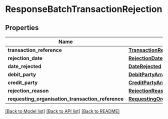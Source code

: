 # ResponseBatchTransactionRejection

## Properties
Name | Type | Description | Notes
------------ | ------------- | ------------- | -------------
**transaction_reference** | [**TransactionReference**](TransactionReference.md) |  | [optional] 
**rejection_date** | [**RejectionDate**](RejectionDate.md) |  | 
**date_rejected** | [**DateRejected**](DateRejected.md) |  | [optional] 
**debit_party** | [**DebitPartyArray**](DebitPartyArray.md) |  | 
**credit_party** | [**CreditPartyArray**](CreditPartyArray.md) |  | 
**rejection_reason** | [**RejectionReason**](RejectionReason.md) |  | 
**requesting_organisation_transaction_reference** | [**RequestingOrganisationTransactionReference**](RequestingOrganisationTransactionReference.md) |  | [optional] 

[[Back to Model list]](../README.md#documentation-for-models) [[Back to API list]](../README.md#documentation-for-api-endpoints) [[Back to README]](../README.md)

